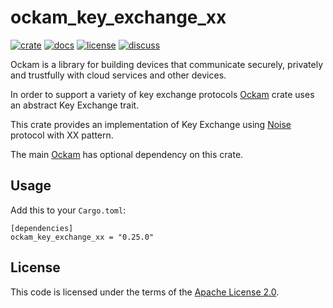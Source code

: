 # ockam_key_exchange_xx

[![crate][crate-image]][crate-link]
[![docs][docs-image]][docs-link]
[![license][license-image]][license-link]
[![discuss][discuss-image]][discuss-link]

Ockam is a library for building devices that communicate securely, privately
and trustfully with cloud services and other devices.

In order to support a variety of key exchange protocols [Ockam][main-ockam-crate-link] crate uses an abstract Key Exchange trait.

This crate provides an implementation of Key Exchange using [Noise][noise-protocol-framework] protocol with XX pattern.

The main [Ockam][main-ockam-crate-link] has optional dependency on this crate.

## Usage

Add this to your `Cargo.toml`:

```
[dependencies]
ockam_key_exchange_xx = "0.25.0"
```

## License

This code is licensed under the terms of the [Apache License 2.0][license-link].

[main-ockam-crate-link]: https://crates.io/crates/ockam
[ockam-vault-crate-link]: https://crates.io/crates/ockam_key_exchange_xx

[crate-image]: https://img.shields.io/crates/v/ockam_key_exchange_xx.svg
[crate-link]: https://crates.io/crates/ockam_key_exchange_xx

[docs-image]: https://docs.rs/ockam_key_exchange_xx/badge.svg
[docs-link]: https://docs.rs/ockam_key_exchange_xx

[license-image]: https://img.shields.io/badge/License-Apache%202.0-green.svg
[license-link]: https://github.com/ockam-network/ockam/blob/HEAD/LICENSE

[discuss-image]: https://img.shields.io/badge/Discuss-Github%20Discussions-ff70b4.svg
[discuss-link]: https://github.com/ockam-network/ockam/discussions

[noise-protocol-framework]: http://www.noiseprotocol.org/noise.html
